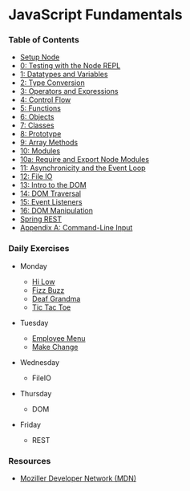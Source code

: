 # JavaScript Fundamentals
### Table of Contents
* [Setup Node](setup_node.md)
* [0: Testing with the Node REPL](0_TestingWithTheNodeREPL.md)
* [1: Datatypes and Variables](1_DataTypesAndVariables/README.md)
* [2: Type Conversion](2_TypeConversion/README.md)
* [3: Operators and Expressions](3_OperatorsAndExpressions/README.md)
* [4: Control Flow](4_ControlFlow/README.md)
* [5: Functions](5_Functions/README.md)
* [6: Objects](6_Objects/README.md)
* [7: Classes](7_Classes/README.md)
* [8: Prototype](8_PrototypeObject/README.md)
* [9: Array Methods](9_ArrayMethods/README.md)
* [10: Modules](_10_Modules/README.md)
* [10a: Require and Export Node Modules](_10a_RequireAndExportNodeModules/README.md)
* [11: Asynchronicity and the Event Loop](_11_AsynchronicityAndTheEventLoop/README.md)
* [12: File IO](_12_JSFileIO/README.md)
* [13: Intro to the DOM](_13_IntroToTheDOM/README.md)
* [14: DOM Traversal](_14_DOMTraversal/README.md)
* [15: Event Listeners](_15_EventListeners/README.md)
* [16: DOM Manipulation](_16_DOMManipulation/README.md)
* [Spring REST](SpringREST/README.md)
* [Appendix A: Command-Line Input](Appendix_A_CMD_input.md)

### Daily Exercises
* Monday
  * [Hi Low](dailies/HiLo.md)
  * [Fizz Buzz](dailies/FizzBuzz.md)
  * [Deaf Grandma](dailies/DeafGrandma.md)
  * [Tic Tac Toe](dailies/TicTacToe.md)

* Tuesday
  * [Employee Menu](dailies/EmployeeMenu.md)
  * [Make Change](dailies/MakeChange.md)

* Wednesday
  * FileIO

* Thursday
  * DOM

* Friday
  * REST



### Resources
* [Moziller Developer Network (MDN)][mdn]

[mdn]:https://developer.mozilla.org/en-US/docs/Web/JavaScript
